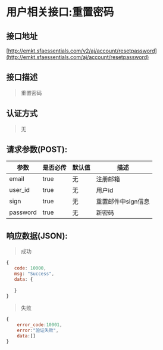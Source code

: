 # 用户相关接口:重置密码

## 接口地址

[http://emkt.sfaessentials.com/v2/aj/account/resetpassword](http://emkt.sfaessentials.com/aj/account/resetpassword)

## 接口描述

> 重置密码

## 认证方式

> 无

## 请求参数(POST):

| 参数 | 是否必传 | 默认值 |  描述 | 
| ---- | ----- | ----- | ----- | 
| email | true | 无 | 注册邮箱 | 
|user_id| true| 无| 用户id|
|sign|true|无|重置邮件中sign信息|
|password|true|无|新密码|


## 响应数据(JSON):
> 成功

```javascript
{
   code: 10000,
   msg: "Success",
   data: {
      
   }
}
```
> 失败 

```javascript
{
    error_code:10001,
    error:"验证失败",
    data:[]
}
```
